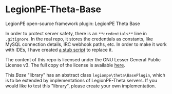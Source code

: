 LegionPE-Theta-Base
===
LegionPE open-source framework plugin: LegionPE Theta Base

In order to protect server safety, there is an `**credentials**` line in `.gitignore`. In the real repo, it stores the credentials as constants, like MySQL connection details, IRC webhook paths, etc. In order to make it work with IDEs, I have created [a stub script](/stubs/creden_tials_stub.php) to replace it.

The content of this repo is licensed under the GNU Lesser General Public License v3. The full copy of the license is available [here](LICENSE).

This _Base_ "library" has an abstract class `legionpe\theta\BasePlugin`, which is to be extended by implementations of LegionPE-Theta servers. If you would like to test this "library", please create your own implementation.
